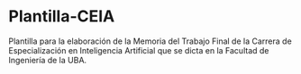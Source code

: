 # Plantilla-CEIA

Plantilla para la elaboración de la Memoria del Trabajo Final de la Carrera de Especialización en Inteligencia Artificial que se dicta en la Facultad de Ingeniería de la UBA.
